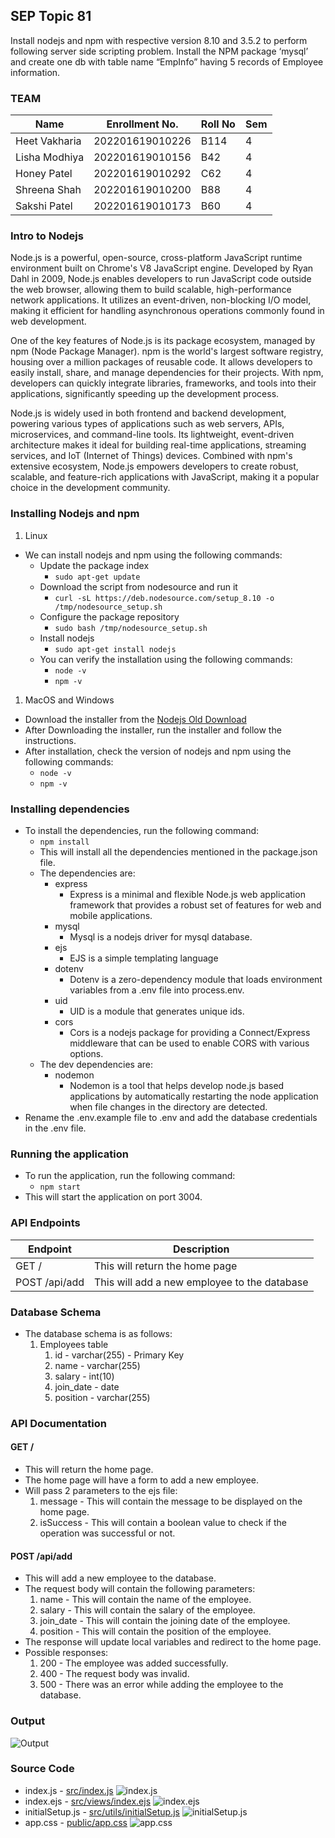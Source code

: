 ## SEP Topic 81
Install nodejs and npm with respective version 8.10 and 3.5.2 to perform following server side scripting problem.
Install the NPM package ‘mysql’ and create one db with table name “EmpInfo” having 5 records of Employee information.
### TEAM

| Name          | Enrollment No.  | Roll No | Sem |
| ------------- | --------------- | ------- | --- |
| Heet Vakharia | 202201619010226 | B114    | 4   |
| Lisha Modhiya | 202201619010156 | B42     | 4   |
| Honey Patel   | 202201619010292 | C62     | 4   |
| Shreena Shah  | 202201619010200 | B88     | 4   |
| Sakshi Patel  | 202201619010173 | B60     | 4   |

### Intro to Nodejs
Node.js is a powerful, open-source, cross-platform JavaScript runtime environment built on Chrome's V8 JavaScript engine. Developed by Ryan Dahl in 2009, Node.js enables developers to run JavaScript code outside the web browser, allowing them to build scalable, high-performance network applications. It utilizes an event-driven, non-blocking I/O model, making it efficient for handling asynchronous operations commonly found in web development.

One of the key features of Node.js is its package ecosystem, managed by npm (Node Package Manager). npm is the world's largest software registry, housing over a million packages of reusable code. It allows developers to easily install, share, and manage dependencies for their projects. With npm, developers can quickly integrate libraries, frameworks, and tools into their applications, significantly speeding up the development process.

Node.js is widely used in both frontend and backend development, powering various types of applications such as web servers, APIs, microservices, and command-line tools. Its lightweight, event-driven architecture makes it ideal for building real-time applications, streaming services, and IoT (Internet of Things) devices. Combined with npm's extensive ecosystem, Node.js empowers developers to create robust, scalable, and feature-rich applications with JavaScript, making it a popular choice in the development community.
### Installing Nodejs and npm
1. Linux 
- We can install nodejs and npm using the following commands:
  - Update the package index
    - `sudo apt-get update`
  - Download the script from nodesource and run it
    - `curl -sL https://deb.nodesource.com/setup_8.10 -o /tmp/nodesource_setup.sh`
  - Configure the package repository
    - `sudo bash /tmp/nodesource_setup.sh`
  - Install nodejs
    - `sudo apt-get install nodejs`
  - You can verify the installation using the following commands:
    - `node -v`
    - `npm -v`
1. MacOS and Windows
- Download the installer from the [Nodejs Old Download](https://nodejs.org/dist/v8.10.0/)
- After Downloading the installer, run the installer and follow the instructions.
- After installation, check the version of nodejs and npm using the following commands:
  - `node -v`
  - `npm -v`

### Installing dependencies
- To install the dependencies, run the following command:
  - `npm install`
  - This will install all the dependencies mentioned in the package.json file.
  - The dependencies are:
    - express
      - Express is a minimal and flexible Node.js web application framework that provides a robust set of features for web and mobile applications.
    - mysql
      - Mysql is a nodejs driver for mysql database.
    - ejs
      - EJS is a simple templating language 
    - dotenv
      - Dotenv is a zero-dependency module that loads environment variables from a .env file into process.env.
    - uid
      - UID is a module that generates unique ids.
    - cors
      - Cors is a nodejs package for providing a Connect/Express middleware that can be used to enable CORS with various options.
  - The dev dependencies are:
    - nodemon
      - Nodemon is a tool that helps develop node.js based applications by automatically restarting the node application when file changes in the directory are detected.
- Rename the .env.example file to .env and add the database credentials in the .env file.

### Running the application
- To run the application, run the following command:
  - `npm start`
- This will start the application on port 3004.

### API Endpoints

| Endpoint      | Description                                  |
| ------------- | -------------------------------------------- |
| GET /         | This will return the home page               |
| POST /api/add | This will add a new employee to the database |

### Database Schema
- The database schema is as follows:
  1. Employees table
     1. id - varchar(255) - Primary Key
     2. name - varchar(255)
     3. salary - int(10)
     4. join_date - date
     5. position - varchar(255)

### API Documentation

#### GET /
- This will return the home page.
- The home page will have a form to add a new employee.
- Will pass 2 parameters to the ejs file:
    1. message - This will contain the message to be displayed on the home page.
    2. isSuccess - This will contain a boolean value to check if the operation was successful or not.

#### POST /api/add
- This will add a new employee to the database.
- The request body will contain the following parameters:
  1. name - This will contain the name of the employee.
  2. salary - This will contain the salary of the employee.
  3. join_date - This will contain the joining date of the employee.
  4. position - This will contain the position of the employee.
- The response will update local variables and redirect to the home page.
- Possible responses:
  1. 200 - The employee was added successfully.
  2. 400 - The request body was invalid.
  3. 500 - There was an error while adding the employee to the database.

### Output 
![Output](./media/output.gif)

### Source Code

- index.js - [src/index.js](./src/index.js)
![index.js](./media/index.png)
- index.ejs - [src/views/index.ejs](./src/views/index.ejs)
![index.ejs](./media/indexEJS.png)
- initialSetup.js - [src/utils/initialSetup.js](./src/utils/initialSetup.js)
![initialSetup.js](./media/initialSetup.png)
- app.css - [public/app.css](./public/app.css)
![app.css](./media/appCSS.png)